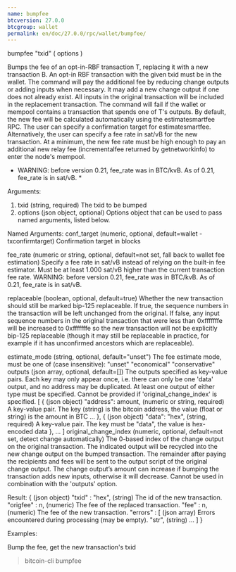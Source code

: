 ```yaml
---
name: bumpfee
btcversion: 27.0.0
btcgroup: wallet
permalink: en/doc/27.0.0/rpc/wallet/bumpfee/
---
```


bumpfee "txid" ( options )

Bumps the fee of an opt-in-RBF transaction T, replacing it with a new transaction B.
An opt-in RBF transaction with the given txid must be in the wallet.
The command will pay the additional fee by reducing change outputs or adding inputs when necessary.
It may add a new change output if one does not already exist.
All inputs in the original transaction will be included in the replacement transaction.
The command will fail if the wallet or mempool contains a transaction that spends one of T's outputs.
By default, the new fee will be calculated automatically using the estimatesmartfee RPC.
The user can specify a confirmation target for estimatesmartfee.
Alternatively, the user can specify a fee rate in sat/vB for the new transaction.
At a minimum, the new fee rate must be high enough to pay an additional new relay fee (incrementalfee
returned by getnetworkinfo) to enter the node's mempool.
* WARNING: before version 0.21, fee_rate was in BTC/kvB. As of 0.21, fee_rate is in sat/vB. *

Arguments:
1. txid       (string, required) The txid to be bumped
2. options    (json object, optional) Options object that can be used to pass named arguments, listed below.

Named Arguments:
conf_target                    (numeric, optional, default=wallet -txconfirmtarget) Confirmation target in blocks
                               
fee_rate                       (numeric or string, optional, default=not set, fall back to wallet fee estimation) 
                               Specify a fee rate in sat/vB instead of relying on the built-in fee estimator.
                               Must be at least 1.000 sat/vB higher than the current transaction fee rate.
                               WARNING: before version 0.21, fee_rate was in BTC/kvB. As of 0.21, fee_rate is in sat/vB.
                               
replaceable                    (boolean, optional, default=true) Whether the new transaction should still be
                               marked bip-125 replaceable. If true, the sequence numbers in the transaction will
                               be left unchanged from the original. If false, any input sequence numbers in the
                               original transaction that were less than 0xfffffffe will be increased to 0xfffffffe
                               so the new transaction will not be explicitly bip-125 replaceable (though it may
                               still be replaceable in practice, for example if it has unconfirmed ancestors which
                               are replaceable).
                               
estimate_mode                  (string, optional, default="unset") The fee estimate mode, must be one of (case insensitive):
                               "unset"
                               "economical"
                               "conservative"
outputs                        (json array, optional, default=[]) The outputs specified as key-value pairs.
                               Each key may only appear once, i.e. there can only be one 'data' output, and no address may be duplicated.
                               At least one output of either type must be specified.
                               Cannot be provided if 'original_change_index' is specified.
     [
       {                       (json object)
         "address": amount,    (numeric or string, required) A key-value pair. The key (string) is the bitcoin address,
                               the value (float or string) is the amount in BTC
         ...
       },
       {                       (json object)
         "data": "hex",        (string, required) A key-value pair. The key must be "data", the value is hex-encoded data
       },
       ...
     ]
original_change_index          (numeric, optional, default=not set, detect change automatically) The 0-based index of the change output on the original transaction. The indicated output will be recycled into the new change output on the bumped transaction. The remainder after paying the recipients and fees will be sent to the output script of the original change output. The change output’s amount can increase if bumping the transaction adds new inputs, otherwise it will decrease. Cannot be used in combination with the 'outputs' option.

Result:
{                    (json object)
  "txid" : "hex",    (string) The id of the new transaction.
  "origfee" : n,     (numeric) The fee of the replaced transaction.
  "fee" : n,         (numeric) The fee of the new transaction.
  "errors" : [       (json array) Errors encountered during processing (may be empty).
    "str",           (string)
    ...
  ]
}

Examples:

Bump the fee, get the new transaction's txid
> bitcoin-cli bumpfee <txid>


